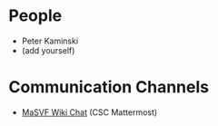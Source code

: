 # People

- Peter Kaminski
- (add yourself)

# Communication Channels

- [MaSVF Wiki Chat](https://chat.collectivesensecommons.org/agora/channels/masvf-wiki
) (CSC Mattermost)
